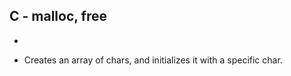 ## C - malloc, free ##
   
   *

- Creates an array of chars, and initializes it with a specific char.
